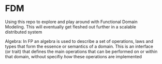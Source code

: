 # FDM

Using this repo to explore and play around with Functional Domain Modeling.
This will eventually get fleshed out further in a scalable distributed system

Algebra:
In FP an algebra is used to describe a set of operations, laws and types that form the essence
or semantics of a domain.  This is an interface (or trait) that defines the 
main operations that can be performed on or within that domain, without specifiy *how* these operations
are implemented

